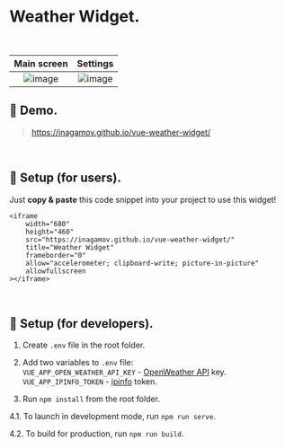 # Weather Widget.

<br/>

Main screen             |  Settings
:-------------------------:|:-------------------------:
![image](https://user-images.githubusercontent.com/69040554/183245278-c2a07198-d54e-44c5-a08e-4d2e13a1ce64.png)  |  ![image](https://user-images.githubusercontent.com/69040554/183245320-895fa497-b212-4e68-8d08-be10040d78ac.png)

## 📍 Demo.

> https://inagamov.github.io/vue-weather-widget/

<br/>

## 📍 Setup (for users).

Just <b>copy & paste</b> this code snippet into your project to use this widget!

```
<iframe
	width="680"
	height="460"
	src="https://inagamov.github.io/vue-weather-widget/"
	title="Weather Widget"
	frameborder="0"
	allow="accelerometer; clipboard-write; picture-in-picture"
	allowfullscreen
></iframe>
```

<br/>

## 📍 Setup (for developers).

1. Create `.env` file in the root folder.

2. Add two variables to `.env` file: <br/>
`VUE_APP_OPEN_WEATHER_API_KEY` - [OpenWeather API](https://openweathermap.org/api) key.<br/>
`VUE_APP_IPINFO_TOKEN` - [ipinfo](https://ipinfo.io/) token.

3. Run `npm install` from the root folder.

4.1. To launch in development mode, run `npm run serve`.

4.2. To build for production, run `npm run build`.
